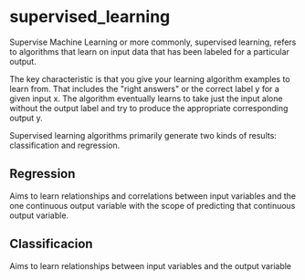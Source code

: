 # supervised_learning


Supervise Machine Learning or more commonly, supervised learning, refers to algorithms that learn on input data that has been labeled for a particular output.

The key characteristic is that you give your learning algorithm examples to learn from. That includes the "right answers" or the correct label y for a given input x. The algorithm eventually learns to take just the input alone without the output label and try to produce the appropriate corresponding output y.

Supervised learning algorithms primarily generate two kinds of results: classification and regression.

## Regression 
Aims to learn relationships and correlations between input variables and the one continuous output variable with the scope of predicting that continuous output variable.


## Classificacion
Aims to learn relationships between input variables and the output variable 
